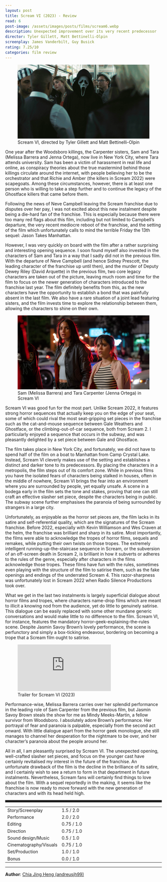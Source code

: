 ```yaml
---
layout: post
title: Scream VI (2023) - Review
read: 6
post-image: /assets/images/posts/films/scream6.webp
description: Unexpected improvement over its very recent predecessor
director: Tyler Gillett, Matt Bettinelli-Olpin
screenplay: James Vanderbilt, Guy Busick
rating: 7.25/10
categories: film review
---
```


<figure class="film">
  <img src="/assets/images/posts/films/scream6.webp" alt="Scream VI movie still">
  <figcaption><i class="fa-solid fa-film"></i> Scream VI, directed by Tyler Gillett and Matt Bettinelli-Olpin</figcaption>
</figure>

One year after the Woodsboro killings, the Carpenter sisters, Sam and Tara (Melissa Barrera and Jenna Ortega), now live in New York City, where Tara attends university. Sam has been a victim of harassment in real life and online, as conspiracy theories about the true mastermind behind those killings circulate around the internet, with people believing her to be the orchestrator and that Richie and Amber (the killers in Scream 2022) were scapegoats. Among these circumstances, however, there is at least one person who is willing to take a step further and to continue the legacy of the Ghostface killers that came before them.

Following the news of Neve Campbell leaving the Scream franchise due to disputes over her pay, I was not excited about this new instalment despite being a die-hard fan of the franchise. This is especially because there were too many red flags about this film, including but not limited to Campbell’s departure, the very recent mediocre reboot of the franchise, and the setting of the film which unfortunately calls to mind the terrible Friday the 13th sequel: Jason Takes Manhattan. 

However, I was very quickly on board with the film after a rather surprising and interesting opening sequence. I soon found myself also invested in the characters of Sam and Tara in a way that I sadly did not in the previous film. With the departure of Neve Campbell (and hence Sidney Prescott, the leading character of the franchise up until then), and the murder of Deputy Dewey Riley (David Arquette) in the previous film, two core legacy characters are taken out of the picture, leaving much room and time for the film to focus on the newer generation of characters introduced to the franchise last year. The film definitely benefits from this, as the new characters have the opportunity to establish a bond that was painfully absent in the last film. We also have a rare situation of a joint lead featuring sisters, and the film invests time to explore the relationship between them, allowing the characters to shine on their own. 

<figure class="film">
  <img src="/assets/images/posts/films/scream6_2.webp" alt="Scream VI movie still">
  <figcaption><i class="fa-solid fa-film"></i> Sam (Melissa Barrera) and Tara Carpenter (Jenna Ortega) in Scream VI</figcaption>
</figure>

Scream VI was good fun for the most part. Unlike Scream 2022, it features strong horror sequences that actually keep you on the edge of your seat, some of which could rival the most seat-gripping set pieces in the franchise such as the cat-and-mouse sequence between Gale Weathers and Ghostface, or the climbing-out-of-car sequence, both from Scream 2. I particularly enjoyed a sequence that occurs in the subway, and was pleasantly delighted by a set piece between Gale and Ghostface. 

The film takes place in New York City, and fortunately, we did not have to spend half of the film on a boat to Manhattan from Camp Crystal Lake. Instead, Scream VI cleverly makes use of the setting and establishes a distinct and darker tone to its predecessors. By placing the characters in a metropolis, the film steps out of its comfort zone. While in previous films you have the isolated fears of characters being stalked in houses, often in the middle of nowhere, Scream VI brings the fear into an environment where you are surrounded by people, yet equally unsafe. A scene in a bodega early in the film sets the tone and stakes, proving that one can still craft an effective slasher set piece, despite the characters being in public. The subway scene further emphasises the paranoia of being surrounded by strangers in a large city.

Unfortunately, as enjoyable as the horror set pieces are, the film lacks in its satire and self-referential quality, which are the signatures of the Scream franchise. Before 2022, especially with Kevin Williamson and Wes Craven at the helm, the franchise was brilliant and sharp in its satire. Most importantly, the films were able to acknowledge the tropes of horror films, sequels and remakes, while putting their own twists on those tropes. The extremely intelligent running-up-the-staircase sequence in Scream, or the subversion of an off-screen death in Scream 2, is brilliant in how it subverts or adheres to the rules of the genre, especially after characters in the films acknowledge those tropes. These films have fun with the rules, sometimes even playing with the structure of the film to satirise them, such as the fake openings and endings of the underrated Scream 4. This razor-sharpness was unfortunately lost in Scream 2022 when Radio Silence Productions took over. 

What we get in the last two instalments is largely superficial dialogue about horror films and tropes, where characters name-drop films which are meant to illicit a knowing nod from the audience, yet do little to genuinely satirise. This dialogue can be easily replaced with some other mundane generic conversations and would make little to no difference to the film. Scream VI, for instance, features the mandatory horror-geek-explaining-the-rules scene. Despite Jasmin Savoy Brown’s lovely performance, the scene is perfunctory and simply a box-ticking endeavour, bordering on becoming a trope that a Scream film ought to satirise. 

<div class="film-trailer">
<figure>
  <iframe src="https://www.youtube.com/embed/h74AXqw4Opc?si=cQXMcCRlXCTqntJi" title="YouTube video player" frameborder="0" allow="accelerometer; autoplay; clipboard-write; encrypted-media; gyroscope; picture-in-picture; web-share" allowfullscreen></iframe>
  <figcaption><i class="fa-brands fa-youtube"></i> Trailer for Scream VI (2023)</figcaption>
</figure>
</div>

Performance-wise, Melissa Barrera carries over her splendid performance in the leading role of Sam Carpenter from the previous film, but Jasmin Savoy Brown steals the show for me as Mindy Meeks-Martin, a fellow survivor from Woodsboro. I absolutely adore Brown’s performance. Her portrayal of fear and paranoia is palpable, especially from the second act onward. With little dialogue apart from the horror geek monologue, she still manages to channel her desperation for the nightmare to be over, and her character’s paranoia about the people around her.

All in all, I am pleasantly surprised by Scream VI. The unexpected opening, well-crafted slasher set pieces, and focus on the younger cast have certainly revitalised my interest in the future of the franchise. An unfortunate drawback of the film is the decline in the brilliance of its satire, and I certainly wish to see a return to form in that department in future instalments. Nevertheless, Scream fans will certainly find things to love about the film. With a sequel reportedly in the making, it seems like the franchise is now ready to move forward with the new generation of characters and with its head held high.

<hr style="border-style: dashed">

<table class="table table-sm table-striped table-hover">
  <colgroup>
    <col style="width: 30%;">
    <col style="width: 70%;">
  </colgroup>

  <tbody>
    <tr>
      <td>Story/Screenplay</td>
      <td>1.5 / 2.0</td>
    </tr>
    <tr>
      <td>Performance</td>
      <td>2.0 / 2.0</td>
    </tr>
    <tr>
      <td>Editing</td>
      <td>0.75 / 1.0</td>
    </tr>
    <tr>
      <td>Direction</td>
      <td>0.75 / 1.0</td>
    </tr>
    <tr>
      <td>Sound design/Music</td>
      <td>0.5 / 1.0</td>
    </tr>
    <tr>
      <td>Cinematography/Visuals</td>
      <td>0.75 / 1.0</td>
    </tr>
    <tr>
      <td>Set/Production</td>
      <td>1.0 / 1.0</td>
    </tr>
    <tr>
      <td>Bonus</td>
      <td>0.0 / 1.0</td>
    </tr>
  </tbody>
</table>

---

**Author**: <a href="https://github.com/andreusjh99" target="_blank">Chia Jing Heng (andreusjh99)</a>